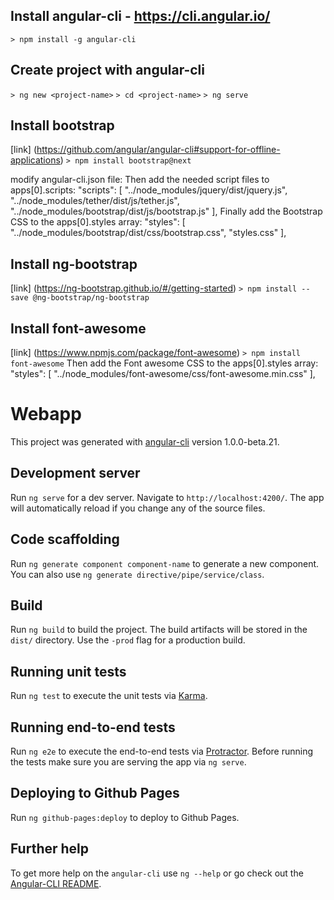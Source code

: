 ## Install angular-cli - https://cli.angular.io/
`> npm install -g angular-cli`

## Create project with angular-cli
`> ng new <project-name>`
`> cd <project-name>`
`> ng serve`

## Install bootstrap
[link] (https://github.com/angular/angular-cli#support-for-offline-applications)
`> npm install bootstrap@next`

modify angular-cli.json file:
Then add the needed script files to apps[0].scripts:
"scripts": [
  "../node_modules/jquery/dist/jquery.js",
  "../node_modules/tether/dist/js/tether.js",
  "../node_modules/bootstrap/dist/js/bootstrap.js"
],
Finally add the Bootstrap CSS to the apps[0].styles array:
"styles": [
  "../node_modules/bootstrap/dist/css/bootstrap.css",
  "styles.css"
],

## Install ng-bootstrap
[link] (https://ng-bootstrap.github.io/#/getting-started)
`> npm install --save @ng-bootstrap/ng-bootstrap`

## Install font-awesome
[link] (https://www.npmjs.com/package/font-awesome)
`> npm install font-awesome`
Then add the Font awesome CSS to the apps[0].styles array:
"styles": [
  "../node_modules/font-awesome/css/font-awesome.min.css"
],

# Webapp

This project was generated with [angular-cli](https://github.com/angular/angular-cli) version 1.0.0-beta.21.

## Development server
Run `ng serve` for a dev server. Navigate to `http://localhost:4200/`. The app will automatically reload if you change any of the source files.

## Code scaffolding

Run `ng generate component component-name` to generate a new component. You can also use `ng generate directive/pipe/service/class`.

## Build

Run `ng build` to build the project. The build artifacts will be stored in the `dist/` directory. Use the `-prod` flag for a production build.

## Running unit tests

Run `ng test` to execute the unit tests via [Karma](https://karma-runner.github.io).

## Running end-to-end tests

Run `ng e2e` to execute the end-to-end tests via [Protractor](http://www.protractortest.org/).
Before running the tests make sure you are serving the app via `ng serve`.

## Deploying to Github Pages

Run `ng github-pages:deploy` to deploy to Github Pages.

## Further help

To get more help on the `angular-cli` use `ng --help` or go check out the [Angular-CLI README](https://github.com/angular/angular-cli/blob/master/README.md).
